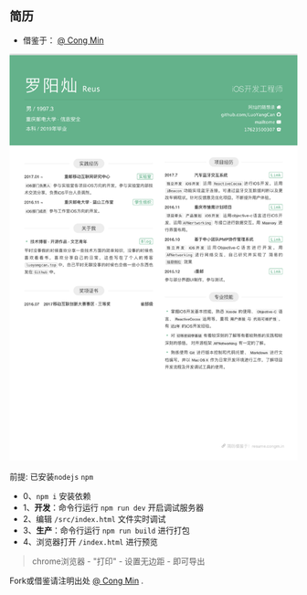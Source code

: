 ## 简历

* 借鉴于： [@ Cong Min](https://congm.in)

![罗阳灿-简历](https://github.com/LuoYangCan/resume/blob/master/resume.png?raw=true)

前提: 已安装`nodejs` `npm`

- 0、`npm i` 安装依赖
- 1、**开发**：命令行运行 `npm run dev` 开启调试服务器
- 2、编辑 `/src/index.html` 文件实时调试
- 3、**生产**：命令行运行 `npm run build` 进行打包
- 4、浏览器打开 `/index.html` 进行预览

> chrome浏览器 - "打印" - 设置无边距 - 即可导出

Fork或借鉴请注明出处 [@ Cong Min](https://congm.in) . 